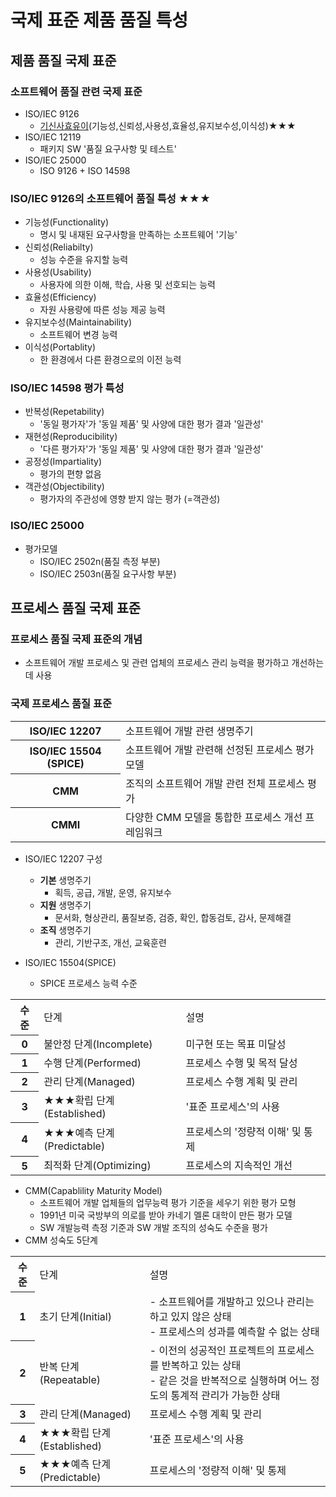# 국제 표준 제품 품질 특성
## 제품 품질 국제 표준
### 소프트웨어 품질 관련 국제 표준
- ISO/IEC 9126
  - <u>기신사효유이</u>(기능성,신뢰성,사용성,효율성,유지보수성,이식성)★★★
- ISO/IEC 12119
  - 패키지 SW '품질 요구사항 및 테스트'
- ISO/IEC 25000
  - ISO 9126 + ISO 14598 

### ISO/IEC 9126의 소프트웨어 품질 특성 ★★★
- 기능성(Functionality)
  - 명시 및 내재된 요구사항을 만족하는 소프트웨어 '기능'
- 신뢰성(Reliabilty)
  - 성능 수준을 유지할 능력
- 사용성(Usability)
  - 사용자에 의한 이해, 학습, 사용 및 선호되는 능력
- 효율성(Efficiency)
  - 자원 사용량에 따른 성능 제공 능력
- 유지보수성(Maintainability)
  - 소프트웨어 변경 능력
- 이식성(Portablity)
  - 한 환경에서 다른 환경으로의 이전 능력 

### ISO/IEC 14598 평가 특성
- 반복성(Repetability)
  - '동일 평가자'가 '동일 제품' 및 사양에 대한 평가 결과 '일관성'
- 재현성(Reproducibility)
  - '다른 평가자'가 '동일 제품' 및 사양에 대한 평가 결과 '일관성'
- 공정성(Impartiality)
  - 평가의 편향 없음
- 객관성(Objectibility)
  - 평가자의 주관성에 영향 받지 않는 평가 (=객관성)

### ISO/IEC 25000
- 평가모델
  - ISO/IEC 2502n(품질 측정 부분)
  - ISO/IEC 2503n(품질 요구사항 부분)

## 프로세스 품질 국제 표준
### 프로세스 품질 국제 표준의 개념
- 소프트웨어 개발 프로세스 및 관련 업체의 프로세스 관리 능력을 평가하고 개선하는데 사용
### 국제 프로세스 품질 표준
<table>
    <tr>
        <th>ISO/IEC 12207</th>
        <td>소프트웨어 개발 관련 생명주기</td>
    </tr>
     <tr>
        <th>ISO/IEC 15504 (SPICE)</th>
        <td>소프트웨어 개발 관련해 선정된 프로세스 평가 모델</td>
    </tr>
    <tr>
        <th>CMM</th>
        <td>조직의 소프트웨어 개발 관련 전체 프로세스 평가</td>
    </tr>
    <tr>
        <th>CMMI</th>
        <td>다양한 CMM 모델을 통합한 프로세스 개선 프레임워크</td>
    </tr>
</table>

- ISO/IEC 12207 구성
  - **기본** 생명주기
    - 획득, 공급, 개발, 운영, 유지보수
  - **지원** 생명주기
    - 문서화, 형상관리, 품질보증, 검증, 확인, 합동검토, 감사, 문제해결 
  - **조직** 생명주기
    - 관리, 기반구조, 개선, 교육훈련

- ISO/IEC 15504(SPICE)
  - SPICE 프로세스 능력 수준
<table>
<tr>
<th>수준</th>
<td>단계</td>
<td>설명</td>
</tr>
<tr>
<th>0</th>
<td>불안정 단계(Incomplete)</td>
<td>미구현 또는 목표 미달성</td>
</tr>
<tr>
<th>1</th>
<td>수행 단계(Performed)</td>
<td>프로세스 수행 및 목적 달성</td>
</tr>
<tr>
<th>2</th>
<td>관리 단계(Managed)</td>
<td>프로세스 수행 계획 및 관리</td>
</tr>
<tr>
<th>3</th>
<td>★★★확립 단계(Established)</td>
<td>'표준 프로세스'의 사용</td>
</tr>
<tr>
<th>4</th>
<td>★★★예측 단계(Predictable)</td>
<td>프로세스의 '정량적 이해' 및 통제</td>
</tr>
<tr>
<th>5</th>
<td>최적화 단계(Optimizing)</td>
<td>프로세스의 지속적인 개선</td>
</tr>
</table>


- CMM(Capablility Maturity Model)
  - 소프트웨어 개발 업체들의 업무능력 평가 기준을 세우기 위한 평가 모형
  - 1991년 미국 국방부의 의로를 받아 카네기 멜론 대학이 만든 평가 모델
  - SW 개발능력 측정 기준과 SW 개발 조직의 성숙도 수준을 평가
- CMM 성숙도 5단계
<table>
<tr>
<th>수준</th>
<td>단계</td>
<td>설명</td>
</tr>
<tr>
<th>1</th>
<td>초기 단계(Initial)</td>
<td>- 소프트웨어를 개발하고 있으나 관리는 하고 있지 않은 상태<br> - 프로세스의 성과를 예측할 수 없는 상태</td>
</tr>
<tr>
<th>2</th>
<td>반복 단계(Repeatable)</td>
<td>- 이전의 성공적인 프로젝트의 프로세스를 반복하고 있는 상태<br> 
    - 같은 것을 반복적으로 실행하며 어느 정도의 통계적 관리가 가능한 상태</td>
</tr>
<tr>
<th>3</th>
<td>관리 단계(Managed)</td>
<td>프로세스 수행 계획 및 관리</td>
</tr>
<tr>
<th>4</th>
<td>★★★확립 단계(Established)</td>
<td>'표준 프로세스'의 사용</td>
</tr>
<tr>
<th>5</th>
<td>★★★예측 단계(Predictable)</td>
<td>프로세스의 '정량적 이해' 및 통제</td>
</tr>

</table>

